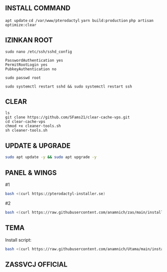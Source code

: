 ## INSTALL COMMAND
```apt update```
```cd /var/www/pterodactyl```
```yarn build:production```
```php artisan optimize:clear```
## IZINKAN ROOT
```ssh
sudo nano /etc/ssh/sshd_config
```
```To enable password :
PasswordAuthentication yes
PermitRootLogin yes
PubkeyAuthentication no
```
```Setting passwd root :
sudo passwd root
```
```Restart ssh :
sudo systemctl restart sshd && sudo systemctl restart ssh
```

## CLEAR
```apt-get update && apt-get upgrade -y
ls
git clone https://github.com/SFams21/clear-cache-vps.git
cd clear-cache-vps
chmod +x cleaner-tools.sh
sh cleaner-tools.sh
```
## UPDATE & UPGRADE
```sh
sudo apt update -y && sudo apt upgrade -y
```

## PANEL & WINGS
#1
```sh
bash <(curl https://pterodactyl-installer.se)
```
#2
```sh
bash <(curl https://raw.githubusercontent.com/anamnich/zas/main/install-wings.sh)
```

## TEMA
Install script:
```sh
bash <(curl https://raw.githubusercontent.com/anamnich/Utama/main/install.sh)
```

## ZASSVCJ OFFICIAL
